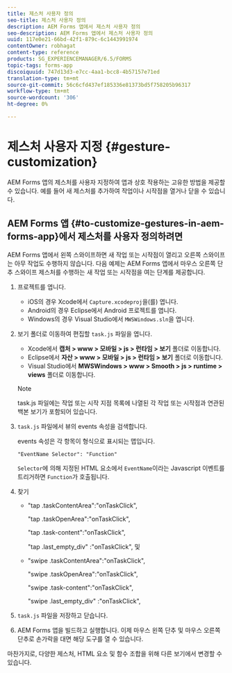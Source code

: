 ```yaml
---
title: 제스처 사용자 정의
seo-title: 제스처 사용자 정의
description: AEM Forms 앱에서 제스처 사용자 정의
seo-description: AEM Forms 앱에서 제스처 사용자 정의
uuid: 117e0e21-66bd-42f1-879c-6c1443991974
contentOwner: robhagat
content-type: reference
products: SG_EXPERIENCEMANAGER/6.5/FORMS
topic-tags: forms-app
discoiquuid: 747d13d3-e7cc-4aa1-bcc8-4b57157e71ed
translation-type: tm+mt
source-git-commit: 56c6cfd437ef185336e81373bd5f758205b96317
workflow-type: tm+mt
source-wordcount: '306'
ht-degree: 0%

---
```



# 제스처 사용자 지정 {#gesture-customization}

AEM Forms 앱의 제스처를 사용자 지정하여 앱과 상호 작용하는 고유한 방법을 제공할 수 있습니다. 예를 들어 새 제스처를 추가하여 작업이나 시작점을 열거나 닫을 수 있습니다.

## AEM Forms 앱 {#to-customize-gestures-in-aem-forms-app}에서 제스처를 사용자 정의하려면

AEM Forms 앱에서 왼쪽 스와이프하면 새 작업 또는 시작점이 열리고 오른쪽 스와이프는 아무 작업도 수행하지 않습니다. 다음 예제는 AEM Forms 앱에서 마우스 오른쪽 단추 스와이프 제스처를 수행하는 새 작업 또는 시작점을 여는 단계를 제공합니다.

1. 프로젝트를 엽니다.

   * iOS의 경우 Xcode에서 `Capture.xcodeproj`을(를) 엽니다.
   * Android의 경우 Eclipse에서 Android 프로젝트를 엽니다.
   * Windows의 경우 Visual Studio에서 `MWSWindows.sln`을 엽니다.

1. 보기 폴더로 이동하여 편집할 `task.js` 파일을 엽니다.

   * Xcode에서 **캡처 > www > 모바일 > js > 런타임 > 보기** 폴더로 이동합니다.
   * Eclipse에서 **자산 > www > 모바일 > js > 런타임 > 보기** 폴더로 이동합니다.
   * Visual Studio에서 **MWSWindows > www > Smooth > js > runtime > views** 폴더로 이동합니다.

   >[!NOTE]
   >
   >task.js 파일에는 작업 또는 시작 지점 목록에 나열된 각 작업 또는 시작점과 연관된 백본 보기가 포함되어 있습니다.

1. `task.js` 파일에서 뷰의 events 속성을 검색합니다.

   events 속성은 각 항목이 형식으로 표시되는 맵입니다.

   `"EventName Selector": "Function"`

   `Selector`에 의해 지정된 HTML 요소에서 `EventName`이라는 Javascript 이벤트를 트리거하면 `Function`가 호출됩니다.

1. 찾기

   * &quot;tap .taskContentArea&quot;:&quot;onTaskClick&quot;,

      &quot;tap .taskOpenArea&quot;:&quot;onTaskClick&quot;,

      &quot;tap .task-content&quot;:&quot;onTaskClick&quot;,

      &quot;tap .last_empty_div&quot; :&quot;onTaskClick&quot;,
   및

   * &quot;swipe .taskContentArea&quot;:&quot;onTaskClick&quot;,

      &quot;swipe .taskOpenArea&quot;:&quot;onTaskClick&quot;,

      &quot;swipe .task-content&quot;:&quot;onTaskClick&quot;,

      &quot;swipe .last_empty_div&quot; :&quot;onTaskClick&quot;,


1. `task.js` 파일을 저장하고 닫습니다.
1. AEM Forms 앱을 빌드하고 실행합니다. 이제 마우스 왼쪽 단추 및 마우스 오른쪽 단추로 손가락을 대면 해당 도구를 열 수 있습니다.

마찬가지로, 다양한 제스처, HTML 요소 및 함수 조합을 위해 다른 보기에서 변경할 수 있습니다.
